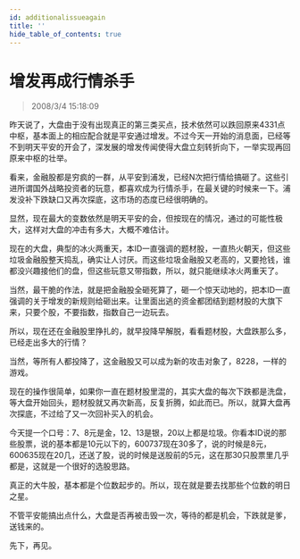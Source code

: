 ```yaml
---
id: additionalissueagain 
title: ''
hide_table_of_contents: true
---
```


# 增发再成行情杀手

> 2008/3/4 15:18:09

<div style={{color: '#009900', fontWeight: 'bold', fontSize: '18px'}}>

昨天说了，大盘由于没有出现真正的第三类买点，技术依然可以跌回原来4331点中枢，基本面上的相应配合就是平安通过增发。不过今天一开始的消息面，已经等不到明天平安的开会了，深发展的增发传闻使得大盘立刻转折向下，一举实现再回原来中枢的壮举。
 
看来，金融股都是穷疯的一群，从平安到浦发，已经N次把行情给搞砸了。这些引进所谓国外战略投资者的玩意，都喜欢成为行情杀手，在最关键的时候来一下。浦发没补下跌缺口又再次探底，这市场的态度已经很明确的。
 
显然，现在最大的变数依然是明天平安的会，但按现在的情况，通过的可能性极大，这样对大盘的冲击有多大，大概不难估计。
 
现在的大盘，典型的冰火两重天，本ID一直强调的题材股，一直热火朝天，但这些垃圾金融股整天捣乱，确实让人讨厌。而这些垃圾金融股又老高的，又要抢钱，谁都没兴趣接他们的盘，但这些玩意又带指数，所以，就只能继续冰火两重天了。
 
当然，最干脆的作法，就是把金融股全砸死算了，砸一个惊天动地的，把本ID一直强调的关于增发的新规则给砸出来。让里面出逃的资金都团结到题材股的大旗下来，只要个股，不要指数，指数自己一边玩去。
 
所以，现在还在金融股里挣扎的，就早投降早解脱，看看题材股，大盘跌那么多，已经走出多大的行情？
 
当然，等所有人都投降了，这金融股又可以成为新的攻击对象了，8228，一样的游戏。
 
现在的操作很简单，如果你一直在题材股里混的，其实大盘的每次下跌都是洗盘，等大盘开始回头，题材股就又再次新高，反复折腾，如此而已。所以，就算大盘再次探底，不过给了又一次回补买入的机会。
 
今天提一个口号：7、8元是金，12、13是银，20以上都是垃圾。你看本ID说的那些股票，说的基本都是10元以下的，600737现在30多了，说的时候是8元，600635现在20几，还送了股，说的时候是送股前的5元，这在那30只股票里几乎都是，这就是一个很好的选股思路。
 
真正的大牛股，基本都是个位数起步的。所以，现在就是要去找那些个位数的明日之星。
 
不管平安能搞出点什么，大盘是否再被击毁一次，等待的都是机会，下跌就是爹，送钱来的。
 
先下，再见。

</div>